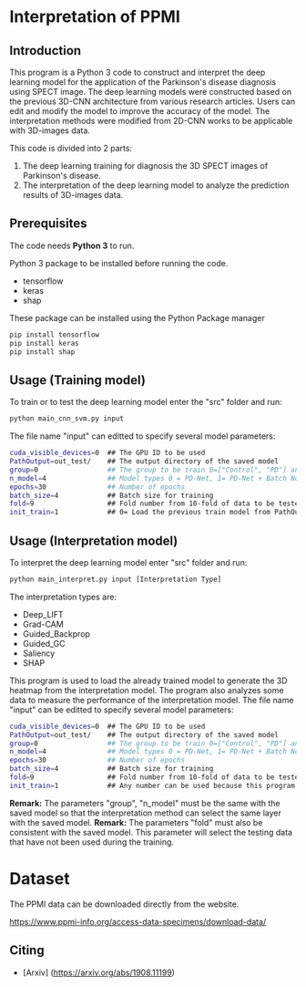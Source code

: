 # Interpretation of PPMI


## Introduction

This program is a Python 3 code to construct and interpret the deep learning model for the application of the Parkinson's disease diagnosis using SPECT image. 
The deep learning models were constructed based on the previous 3D-CNN architecture from various research articles. 
Users can edit and modify the model to improve the accuracy of the model. The interpretation methods were modified from 2D-CNN works to be applicable with 3D-images data.

This code is divided into 2 parts:

1) The deep learning training for diagnosis the 3D SPECT images of Parkinson's disease.
2) The interpretation of the deep learning model to analyze the prediction results of 3D-images data.

## Prerequisites

The code needs **Python 3** to run.

Python 3 package to be installed before running the code. 

* tensorflow
* keras
* shap

These package can be installed using the Python Package manager
```sh
pip install tensorflow
pip install keras
pip install shap
```


## Usage (Training model)

To train or to test the deep learning model enter the "src" folder and run:
```sh
python main_cnn_svm.py input
```

The file name "input" can editted to specify several model parameters:

```sh
cuda_visible_devices=0  ## The GPU ID to be used
PathOutput=out_test/    ## The output directory of the saved model
group=0                 ## The group to be train 0=["Control", "PD"] and 1=["PD", "SWEDD"]
n_model=4               ## Model types 0 = PD-Net, 1= PD-Net + Batch Norm, 2= Deep PD-Net, 3= Deep PD-Net + Batch Norm
epochs=30               ## Number of epochs
batch_size=4            ## Batch size for training
fold=9                  ## Fold number from 10-fold of data to be tested
init_train=1            ## 0= Load the previous train model from PathOutput, 1= Train for new model
```

## Usage (Interpretation model)
To interpret the deep learning model enter "src" folder and run:
```sh
python main_interpret.py input [Interpretation Type]
```
The interpretation types are:
* Deep_LIFT
* Grad-CAM
* Guided_Backprop
* Guided_GC
* Saliency
* SHAP

This program is used to load the already trained model to generate the 3D heatmap from the interpretation model.
The program also analyzes some data to measure the performance of the interpretation model.
The file name "input" can be editted to specify several model parameters:

```sh
cuda_visible_devices=0  ## The GPU ID to be used
PathOutput=out_test/    ## The output directory of the saved model
group=0                 ## The group to be train 0=["Control", "PD"] and 1=["PD", "SWEDD"]
n_model=4               ## Model types 0 = PD-Net, 1= PD-Net + Batch Norm, 2= Deep PD-Net, 3= Deep PD-Net + Batch Norm
epochs=30               ## Number of epochs
batch_size=4            ## Batch size for training
fold=9                  ## Fold number from 10-fold of data to be tested
init_train=1            ## Any number can be used because this program can only load the saved model.
```
**Remark:** The parameters "group", "n_model" must be the same with the saved model so that the interpretation method can select the same layer with the saved model. 
**Remark:** The parameters "fold" must also be consistent with the saved model. This parameter will select the testing data that have not been used during the training.

Dataset
=======
The PPMI data can be downloaded directly from the website.

https://www.ppmi-info.org/access-data-specimens/download-data/

<!-- ACKNOWLEDGEMENTS -->
## Citing

* [Arxiv] (https://arxiv.org/abs/1908.11199)
